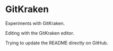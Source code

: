 # GitKraken
Experiments with GitKraken.

Editing with the GitKraken editor.

Trying to update the README directly on GitHub.
